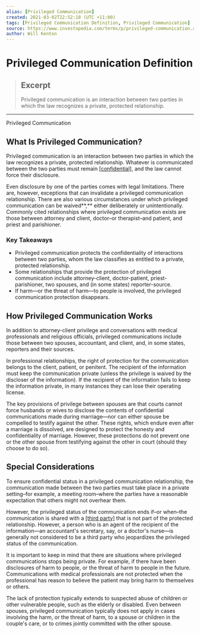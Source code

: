 ```yaml
---
alias: [Privileged Communication]
created: 2021-03-02T22:52:18 (UTC +11:00)
tags: [Privileged Communication Definition, Privileged Communication]
source: https://www.investopedia.com/terms/p/privileged-communication.asp
author: Will Kenton
---
```


# Privileged Communication Definition

> ## Excerpt
> Privileged communication is an interaction between two parties in which the law recognizes a private, protected relationship.

---

Privileged Communication
## What Is Privileged Communication?

Privileged communication is an interaction between two parties in which the law recognizes a private, protected relationship. Whatever is communicated between the two parties must remain [[confidential]](https://www.investopedia.com/terms/c/confidentiality_agreement.asp), and the law cannot force their disclosure.

Even disclosure by one of the parties comes with legal limitations. There are, however, exceptions that can invalidate a privileged communication relationship. There are also various circumstances under which privileged communication can be waived**,** either deliberately or unintentionally. Commonly cited relationships where privileged communication exists are those between attorney and client, doctor–or therapist–and patient, and priest and parishioner.

### Key Takeaways

-   Privileged communication protects the confidentiality of interactions between two parties, whom the law classifies as entitled to a private, protected relationship.
-   Some relationships that provide the protection of privileged communication include attorney-client, doctor-patient, priest-parishioner, two spouses, and (in some states) reporter-source.
-   If harm—or the threat of harm—to people is involved, the privileged communication protection disappears.

## How Privileged Communication Works

In addition to attorney-client privilege and conversations with medical professionals and religious officials, privileged communications include those between two spouses, accountant, and client, and, in some states, reporters and their sources.

In professional relationships, the right of protection for the communication belongs to the client, patient, or penitent. The recipient of the information must keep the communication private (unless the privilege is waived by the discloser of the information). If the recipient of the information fails to keep the information private, in many instances they can lose their operating license.

The key provisions of privilege between spouses are that courts cannot force husbands or wives to disclose the contents of confidential communications made during marriage—nor can either spouse be compelled to testify against the other. These rights, which endure even after a marriage is dissolved, are designed to protect the honesty and confidentiality of marriage. However, these protections do not prevent one or the other spouse from testifying against the other in court (should they choose to do so).

## Special Considerations

To ensure confidential status in a privileged communication relationship, the communication made between the two parties must take place in a private setting–for example, a meeting room–where the parties have a reasonable expectation that others might not overhear them.

However, the privileged status of the communication ends if–or when–the communication is shared with a [[third party]](https://www.investopedia.com/terms/t/third-party.asp) that is not part of the protected relationship. However, a person who is an agent of the recipient of the information—an accountant's secretary, say, or a doctor's nurse—is generally not considered to be a third party who jeopardizes the privileged status of the communication.

It is important to keep in mind that there are situations where privileged communications stops being private. For example, if there have been disclosures of harm to people, or the threat of harm to people in the future. Communications with medical professionals are not protected when the professional has reason to believe the patient may bring harm to themselves or others.

The lack of protection typically extends to suspected abuse of children or other vulnerable people, such as the elderly or disabled. Even between spouses, privileged communication typically does not apply in cases involving the harm, or the threat of harm, to a spouse or children in the couple's care, or to crimes jointly committed with the other spouse.
